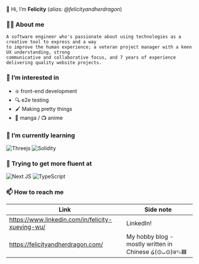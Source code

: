 
👋 Hi, I’m **Felicity** (*alias: @felicityandherdragon*)

### 🕵️‍♀️ About me
```
A software engineer who's passionate about using technologies as a creative tool to express and a way
to improve the human experience; a veteran project manager with a keen UX understanding, strong
communicative and collaborative focus, and 7 years of experience delivering quality website projects.
```
### 👀 I’m interested in
- ❇️ front-end development
- 🔍 e2e testing
- 🖌️ Making pretty things
- 📖 manga / 📺 anime

### 🌱 I’m currently learning
![Threejs](https://img.shields.io/badge/threejs-black?style=for-the-badge&logo=three.js&logoColor=white)
![Solidity](https://img.shields.io/badge/Solidity-%23363636.svg?style=for-the-badge&logo=solidity&logoColor=white)

### 🤖 Trying to get more fluent at
![Next JS](https://img.shields.io/badge/Next-black?style=for-the-badge&logo=next.js&logoColor=white)
![TypeScript](https://img.shields.io/badge/typescript-%23007ACC.svg?style=for-the-badge&logo=typescript&logoColor=white)

### 📫 How to reach me
| Link | Side note |
| ----------- | ----------- |
| https://www.linkedin.com/in/felicity-xueying-wu/ | LinkedIn!|
| https://felicityandherdragon.com/ | My hobby blog - mostly written in Chinese ໒(⊙ᴗ⊙)७✎▤ |


<!---
felicityandherdragon/felicityandherdragon is a ✨ special ✨ repository because its `README.md` (this file) appears on your GitHub profile.
You can click the Preview link to take a look at your changes.
--->
